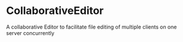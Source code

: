 # CollaborativeEditor
A collaborative Editor to facilitate file editing of multiple clients on one server concurrently
